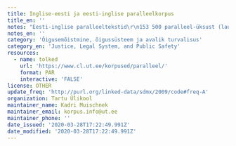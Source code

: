 ```yaml
---
title: Inglise-eesti ja eesti-inglise paralleelkorpus
title_en: ''
notes: "Eesti-inglise paralleeltekstid\r\n153 500 paralleel-üksust (lauset või loendi elementi) 392 failis. Eesti keeles 1,7 miljonit sõna, inglise keeles 2,9 miljonit sõna.\r\n\r\nInglise-eesti paralleeltekstid\r\nInglise-eesti paralleeltekstid on jagatud kaheks grupiks vastavalt algtekstide jaotusele leheküljel www.legaltext.ee:\r\n\r\n224323 + 57836 paralleel-üksust (lauset või loendi elementi) 2981 + 1093 failis. Eesti keeles 2,6 + 0,7 miljonit sõna, inglise keeles 3,9 + 1,0 miljonit sõna.\r\n\r\nSõnade hulka on loetud ka numbrid ja lühendid."
notes_en: ''
category: 'Õigusemõistmine, õigussüsteem ja avalik turvalisus'
category_en: 'Justice, Legal System, and Public Safety'
resources:
  - name: tolked
    url: 'https://www.cl.ut.ee/korpused/paralleel/'
    format: PAR
    interactive: 'FALSE'
license: OTHER
update_freq: 'http://purl.org/linked-data/sdmx/2009/code#freq-A'
organization: Tartu Ülikool
maintainer_name: Kadri Muischnek
maintainer_email: korpus.info@ut.ee
maintainer_phone: ''
date_issued: '2020-03-28T17:22:49.991Z'
date_modified: '2020-03-28T17:22:49.991Z'
---
```


